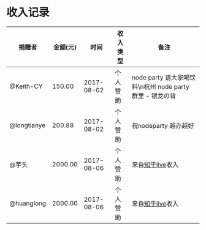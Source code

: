 收入记录
===========

| 捐赠者 | 金额(元) | 时间| 收入类型 | 备注 | 
|-------|-----|------------|----------|-----------------------|
| @Keith-CY | 150.00 | 2017-08-02 | 个人赞助 | node party 请大家喝饮料\n杭州 node party 群里 - 银龙の背 |
| @longtianye  | 200.88 | 2017-08-02 | 个人赞助 | 祝nodeparty 越办越好 |
| @芋头  | 2000.00 | 2017-08-06 | 个人赞助 | 来自[知乎live](https://www.zhihu.com/lives/869191435990204416)收入 |
| @huanglong  | 2000.00 | 2017-08-06 | 个人赞助 | 来自[知乎live](https://www.zhihu.com/lives/869191435990204416)收入 |